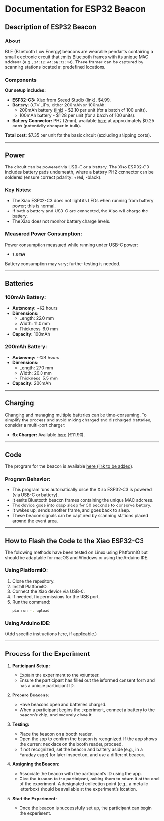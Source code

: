 # Documentation for ESP32 Beacon

## Description of ESP32 Beacon

### About
BLE (Bluetooth Low Energy) beacons are wearable pendants containing a small electronic circuit that emits Bluetooth frames with its unique MAC address (e.g., `34:12:A4:5E:33:44`). These frames can be captured by scanning stations located at predefined locations.

### Components
**Our setup includes:**
- **ESP32-C3:** Xiao from Seeed Studio ([link](https://www.seeedstudio.com/Seeed-XIAO-ESP32C3-p-5431.html)), $4.99.
- **Battery:** 3.7V LiPo, either 200mAh or 100mAh:
  - 200mAh battery ([link](https://www.seeedstudio.com/Seeed-XIAO-ESP32C3-p-5431.html)) - $2.10 per unit (for a batch of 100 units).
  - 100mAh battery - $1.28 per unit (for a batch of 100 units).
- **Battery Connector:** PH2 (2mm), available [here](https://fr.aliexpress.com/item/1005006916797356.html) at approximately $0.25 each (potentially cheaper in bulk).

**Total cost:** $7.35 per unit for the basic circuit (excluding shipping costs).

---

## Power

The circuit can be powered via USB-C or a battery. The Xiao ESP32-C3 includes battery pads underneath, where a battery PH2 connector can be soldered (ensure correct polarity: +red, -black).

### Key Notes:
- The Xiao ESP32-C3 does not light its LEDs when running from battery power; this is normal.
- If both a battery and USB-C are connected, the Xiao will charge the battery.
- The Xiao does not monitor battery charge levels.

### Measured Power Consumption:
Power consumption measured while running under USB-C power:
- **1.6mA**

Battery consumption may vary; further testing is needed.

---

## Batteries

### 100mAh Battery:
- **Autonomy:** ~62 hours
- **Dimensions:**
  - Length: 22.0 mm
  - Width: 11.0 mm
  - Thickness: 6.0 mm
- **Capacity:** 100mAh

### 200mAh Battery:
- **Autonomy:** ~124 hours
- **Dimensions:**
  - Length: 27.0 mm
  - Width: 20.0 mm
  - Thickness: 5.5 mm
- **Capacity:** 200mAh

---

## Charging

Changing and managing multiple batteries can be time-consuming. To simplify the process and avoid mixing charged and discharged batteries, consider a multi-port charger:
- **6x Charger:** Available [here](https://www.drone-fpv-racer.com/en/emax-charger-6-ports-1s-lipo-ph20-7923.html?gQT=1) (€11.90).

---

## Code

The program for the beacon is available [here (link to be added)](https://www.url.com).

### Program Behavior:
- This program runs automatically once the Xiao ESP32-C3 is powered (via USB-C or battery).
- It emits Bluetooth beacon frames containing the unique MAC address.
- The device goes into deep sleep for 30 seconds to conserve battery.
- It wakes up, sends another frame, and goes back to sleep.
- These beacon signals can be captured by scanning stations placed around the event area.

---

## How to Flash the Code to the Xiao ESP32-C3

The following methods have been tested on Linux using PlatformIO but should be adaptable for macOS and Windows or using the Arduino IDE.

### Using PlatformIO:
1. Clone the repository.
2. Install PlatformIO.
3. Connect the Xiao device via USB-C.
4. If needed, fix permissions for the USB port.
5. Run the command:
   ```sh
   pio run -t upload
   ```

### Using Arduino IDE:
(Add specific instructions here, if applicable.)

---

## Process for the Experiment

1. **Participant Setup:**
   - Explain the experiment to the volunteer.
   - Ensure the participant has filled out the informed consent form and has a unique participant ID.

2. **Prepare Beacons:**
   - Have beacons open and batteries charged.
   - When a participant begins the experiment, connect a battery to the beacon’s chip, and securely close it.

3. **Testing:**
   - Place the beacon on a booth reader.
   - Open the app to confirm the beacon is recognized. If the app shows the current necklace on the booth reader, proceed.
   - If not recognized, set the beacon and battery aside (e.g., in a Faraday cage) for later inspection, and use a different beacon.

4. **Assigning the Beacon:**
   - Associate the beacon with the participant’s ID using the app.
   - Give the beacon to the participant, asking them to return it at the end of the experiment. A designated collection point (e.g., a metallic letterbox) should be available at the experiment’s location.

5. **Start the Experiment:**
   - Once the beacon is successfully set up, the participant can begin the experiment.
